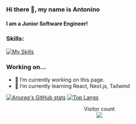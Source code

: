 ### Hi there 👋, my name is Antonino
#### I am a Junior Software Engineer!

### Skills:
[![My Skills](https://skillicons.dev/icons?i=ts,js,angular,react,python,html,css,java,cypress)](https://skillicons.dev)
### Working on...

- 🔭 I’m currently working on this page. 
- 🌱 I’m currently learning React, Next.js, Tailwind 


[![Anurag's GitHub stats](https://github-readme-stats.vercel.app/api?username=gepp4&theme=tokyonight)](https://github.com/anuraghazra/github-readme-stats)
[![Top Langs](https://github-readme-stats.vercel.app/api/top-langs/?username=gepp4&layout=compact&theme=tokyonight)](https://github.com/anuraghazra/github-readme-stats) 

<p align="center"> 
  Visitor count<br>
  <img src="https://profile-counter.glitch.me/gepp4/count.svg" />
</p>
